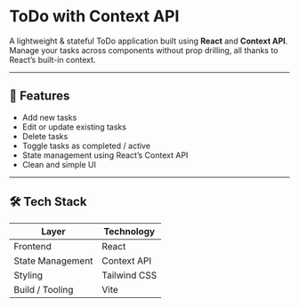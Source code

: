 # ToDo with Context API

A lightweight & stateful ToDo application built using **React** and **Context API**. Manage your tasks across components without prop drilling, all thanks to React’s built-in context.

---

## 🚀 Features

- Add new tasks  
- Edit or update existing tasks  
- Delete tasks  
- Toggle tasks as completed / active  
- State management using React’s Context API  
- Clean and simple UI  

---

## 🛠️ Tech Stack

| Layer             | Technology        |
|-------------------|-------------------|
| Frontend           | React              |
| State Management   | Context API        |
| Styling            | Tailwind CSS|
| Build / Tooling     | Vite |
